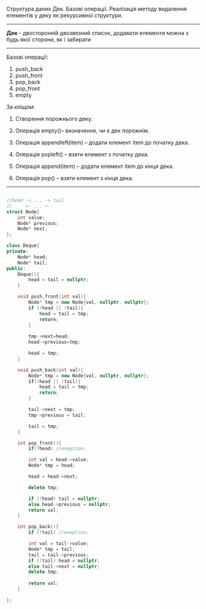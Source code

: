 Структура даних Дек. Базові операції. Реалізація методу видалення елементів у деку як рекурсивної структури.

---
__Дек__ - двосторонній двозвязний список, додавати елементи можна з будь якої сторони, як і забирати 

---
Базові операції:
1) push_back
2) push_front
3) pop_back
4) pop_front
5) empty

За кліщом:
1. Створення порожнього деку.

2. Операція empty()– визначення, чи є дек порожнім.

3. Операція appendleft(item) – додати елемент item до початку дека.

4. Операція popleft() – взяти елемент з початку дека.

5. Операція append(item) – додати елемент item до кінця дека.

6. Операція pop() – взяти елемент з кінця дека.
---
```c++

//head -> ... -> tail
//     <- ... <-
struct Node{
	int value;
	Node* previous;
	Node* next;
};

class Deque{
private:
	Node* head;
    Node* tail;
public:
    Deque(){
        head = tail = nullptr;
    }

    void push_front(int val){
        Node* tmp = new Node{val, nullptr, nullptr};
        if (!head || !tail){
            head = tail = tmp;
            return;
        }
        
        tmp->next=head;
        head->previous=tmp;

        head = tmp;
    }

    void push_back(int val){
        Node* tmp = new Node{val, nullptr, nullptr};
        if(!head || !tail){
            head = tail = tmp;
            return;
        }

        tail->next = tmp;
        tmp->previous = tail;

        tail = tmp;
    }

    int pop_front(){
        if(!head) //exeption;

        int val = head->value;
        Node* tmp = head;

        head = head->next;

        delete tmp;

        if (!head) tail = nullptr;
        else head->previous = nullptr;
        return val;
    }

    int pop_back(){
        if (!tail) //exeption;

        int val = tail->value;
        Node* tmp = tail;
        tail = tail->previous;
        if (!tail) head = nullptr;
        else tail->next = nullptr;
        delete tmp;
        
        return val;
    }

};

```